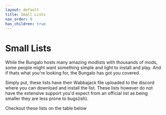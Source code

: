 ```yaml
---
layout: default
title: Small Lists
nav_order: 9
has_children: true
---
```

# Small Lists
While the Bungalo hosts many amazing modlists with thousands of mods, some people might want something simple and light to install and play. And if thats what you're looking for, the Bungalo has got you covered.

Simply put, these lists have their Wabbajack file uploaded to the discord where you can download and install the list. These lists however do not have the extensive support you'd expect from an official list as being smaller they are less prone to bugs(ish).

Checkout these lists on the table below
